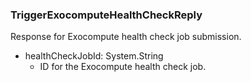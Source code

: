 ### TriggerExocomputeHealthCheckReply
Response for Exocompute health check job submission.

- healthCheckJobId: System.String
  - ID for the Exocompute health check job.
